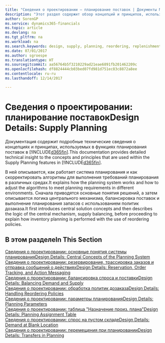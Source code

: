 ```yaml
---
title: "Сведения о проектировании — планирование поставок | Документы Майкрософт"
description: "Этот раздел содержит обзор концепций и принципов, используемых в функциях планирования поставок в Dynamics 365."
author: SorenGP
ms.service: dynamics365-financials
ms.topic: article
ms.devlang: na
ms.tgt_pltfrm: na
ms.workload: na
ms.search.keywords: design, supply, planning, reordering, replenishment
ms.date: 07/01/2017
ms.author: sgroespe
ms.translationtype: HT
ms.sourcegitcommit: aa56764b5f3210229ad21eae6891fb201462209c
ms.openlocfilehash: df8824444cb03bed07fd981d751ec83c8872a8ee
ms.contentlocale: ru-ru
ms.lasthandoff: 12/14/2017

---
```

# <a name="design-details-supply-planning"></a><span data-ttu-id="bb020-103">Сведения о проектировании: планирование поставок</span><span class="sxs-lookup"><span data-stu-id="bb020-103">Design Details: Supply Planning</span></span>
<span data-ttu-id="bb020-104">Документация содержит подробные технические сведения о концепциях и принципах, используемых в функциях планирования поставок в [!INCLUDE[d365fin](includes/d365fin_md.md)].</span><span class="sxs-lookup"><span data-stu-id="bb020-104">This documentation provides detailed technical insight to the concepts and principles that are used within the Supply Planning features in [!INCLUDE[d365fin](includes/d365fin_md.md)].</span></span>  

<span data-ttu-id="bb020-105">В ней описывается, как работает система планирования и как скорректировать алгоритмы для выполнения требований планирования в различных средах.</span><span class="sxs-lookup"><span data-stu-id="bb020-105">It explains how the planning system works and how to adjust the algorithms to meet planning requirements in different environments.</span></span> <span data-ttu-id="bb020-106">Сначала приводятся основные понятия решений, а затем описывается логика центрального механизма, балансировка поставок и выполнение планирования запасов с использованием политик дозаказа.</span><span class="sxs-lookup"><span data-stu-id="bb020-106">It first introduces central solution concepts and then describes the logic of the central mechanism, supply balancing, before proceeding to explain how inventory planning is performed with the use of reordering policies.</span></span>  

## <a name="in-this-section"></a><span data-ttu-id="bb020-107">В этом разделе</span><span class="sxs-lookup"><span data-stu-id="bb020-107">In This Section</span></span>  
[<span data-ttu-id="bb020-108">Сведения о проектировании: основные понятия системы планирования</span><span class="sxs-lookup"><span data-stu-id="bb020-108">Design Details: Central Concepts of the Planning System</span></span>](design-details-central-concepts-of-the-planning-system.md)  
[<span data-ttu-id="bb020-109">Сведения о проектировании: резервирование, трассировка заказов и отправка сообщений о действиях</span><span class="sxs-lookup"><span data-stu-id="bb020-109">Design Details: Reservation, Order Tracking, and Action Messaging</span></span>](design-details-reservation-order-tracking-and-action-messaging.md)  
[<span data-ttu-id="bb020-110">Сведения о проектировании: балансировка спроса и поставки</span><span class="sxs-lookup"><span data-stu-id="bb020-110">Design Details: Balancing Demand and Supply</span></span>](design-details-balancing-demand-and-supply.md)  
[<span data-ttu-id="bb020-111">Сведения о проектировании: обработка политик дозаказа</span><span class="sxs-lookup"><span data-stu-id="bb020-111">Design Details: Handling Reordering Policies</span></span>](design-details-handling-reordering-policies.md)  
[<span data-ttu-id="bb020-112">Сведения о проектировании: параметры планирования</span><span class="sxs-lookup"><span data-stu-id="bb020-112">Design Details: Planning Parameters</span></span>](design-details-planning-parameters.md)  
[<span data-ttu-id="bb020-113">Сведения о проектировании: таблица "Назначение произ. плана"</span><span class="sxs-lookup"><span data-stu-id="bb020-113">Design Details: Planning Assignment Table</span></span>](design-details-planning-assignment-table.md)  
[<span data-ttu-id="bb020-114">Сведения о проектировании: спрос на пустом складе</span><span class="sxs-lookup"><span data-stu-id="bb020-114">Design Details: Demand at Blank Location</span></span>](design-details-demand-at-blank-location.md)  
[<span data-ttu-id="bb020-115">Сведения о проектировании: перемещения при планировании</span><span class="sxs-lookup"><span data-stu-id="bb020-115">Design Details: Transfers in Planning</span></span>](design-details-transfers-in-planning.md)

